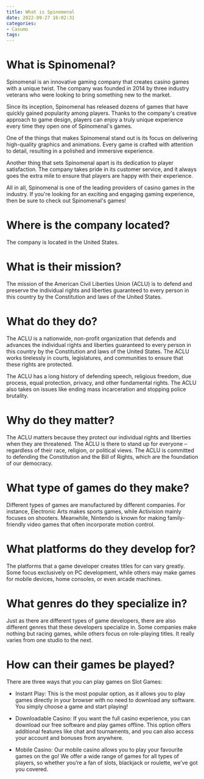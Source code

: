 ```yaml
---
title: What is Spinomenal 
date: 2022-09-27 16:02:31
categories:
- Casumo
tags:
---
```



# What is Spinomenal? 

Spinomenal is an innovative gaming company that creates casino games with a unique twist. The company was founded in 2014 by three industry veterans who were looking to bring something new to the market.

Since its inception, Spinomenal has released dozens of games that have quickly gained popularity among players. Thanks to the company's creative approach to game design, players can enjoy a truly unique experience every time they open one of Spinomenal's games.

One of the things that makes Spinomenal stand out is its focus on delivering high-quality graphics and animations. Every game is crafted with attention to detail, resulting in a polished and immersive experience.

Another thing that sets Spinomenal apart is its dedication to player satisfaction. The company takes pride in its customer service, and it always goes the extra mile to ensure that players are happy with their experience.

All in all, Spinomenal is one of the leading providers of casino games in the industry. If you're looking for an exciting and engaging gaming experience, then be sure to check out Spinomenal's games!

# Where is the company located? 

The company is located in the United States.

# What is their mission? 

The mission of the American Civil Liberties Union (ACLU) is to defend and preserve the individual rights and liberties guaranteed to every person in this country by the Constitution and laws of the United States.

# What do they do? 

The ACLU is a nationwide, non-profit organization that defends and advances the individual rights and liberties guaranteed to every person in this country by the Constitution and laws of the United States. The ACLU works tirelessly in courts, legislatures, and communities to ensure that these rights are protected.

The ACLU has a long history of defending speech, religious freedom, due process, equal protection, privacy, and other fundamental rights. The ACLU also takes on issues like ending mass incarceration and stopping police brutality.

# Why do they matter? 

The ACLU matters because they protect our individual rights and liberties when they are threatened. The ACLU is there to stand up for everyone – regardless of their race, religion, or political views. The ACLU is committed to defending the Constitution and the Bill of Rights, which are the foundation of our democracy.

# What type of games do they make? 

Different types of games are manufactured by different companies. For instance, Electronic Arts makes sports games, while Activision mainly focuses on shooters. Meanwhile, Nintendo is known for making family-friendly video games that often incorporate motion control.

# What platforms do they develop for? 

The platforms that a game developer creates titles for can vary greatly. Some focus exclusively on PC development, while others may make games for mobile devices, home consoles, or even arcade machines.

# What genres do they specialize in? 

Just as there are different types of game developers, there are also different genres that these developers specialize in. Some companies make nothing but racing games, while others focus on role-playing titles. It really varies from one studio to the next.

# How can their games be played?

There are three ways that you can play games on Slot Games:

- Instant Play: This is the most popular option, as it allows you to play games directly in your browser with no need to download any software. You simply choose a game and start playing!

- Downloadable Casino: If you want the full casino experience, you can download our free software and play games offline. This option offers additional features like chat and tournaments, and you can also access your account and bonuses from anywhere.

- Mobile Casino: Our mobile casino allows you to play your favourite games on the go! We offer a wide range of games for all types of players, so whether you’re a fan of slots, blackjack or roulette, we’ve got you covered.